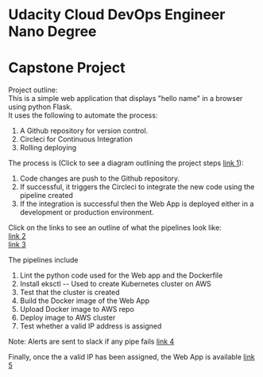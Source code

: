 # Udacity Cloud DevOps Engineer Nano Degree
# Capstone Project

Project outline:    
This is a simple web application that displays "hello name" in a browser using python Flask.    
It uses the following to automate the process:
1. A Github repository for version control.
2. Circleci for Continuous Integration
3. Rolling deploying


The process is (Click to see a diagram outlining the project steps [link 1](http://tobagoborn.com/images/CICD_diagram.png)):
1. Code changes are push to the Github repository.
2. If successful, it triggers the Circleci to integrate the new code using the pipeline created
3. If the integration is successful then the Web App is deployed either in a development or production environment.

Click on the links to see an outline of what the pipelines look like:    
[link 2](http://tobagoborn.com/images/CCI_pipes_1.png)    
[link 3](http://tobagoborn.com/images/CCI_pipes_1.png)

The pipelines include
1. Lint the python code used for the Web app and the Dockerfile
2. Install eksctl -- Used to create Kubernetes cluster on AWS
3. Test that the cluster is created
4. Build the Docker image of the Web App
5. Upload Docker image to AWS repo
6. Deploy image to AWS cluster
7. Test whether a valid IP address is assigned

Note: Alerts are sent to slack if any pipe fails [link 4](http://cloudtobago.com/udacity/capstone/images/slack_fail_note.png)

Finally, once the a valid IP has been assigned, the Web App is available [link 5](http://cloudtobago.com/udacity/capstone/images/Web_App2.png)
